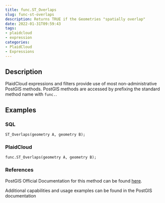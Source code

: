 ```yaml
---
title: func.ST_Overlaps
slug: func-st-overlaps
description: Returns TRUE if the Geometries "spatially overlap"
date: 2022-01-31T09:59:43
tags:
- plaidcloud
- expression
categories:
- PlaidCloud
- Expressions
---
```



## Description


PlaidCloud expressions and filters provide use of most non-administrative PostGIS methods. PostGIS methods are accessed by prefixing the standard method name with `func.`.



## Examples


### SQL



```
ST_Overlaps(geometry A, geometry B);
```


### PlaidCloud



```
func.ST_Overlaps(geometry A, geometry B);
```


### References


PostGIS Official Documentation for this method can be found [here](https://postgis.net/docs/manual-3.1/ST_Overlaps.html).



Additional capabilities and usage examples can be found in the PostGIS documentation

